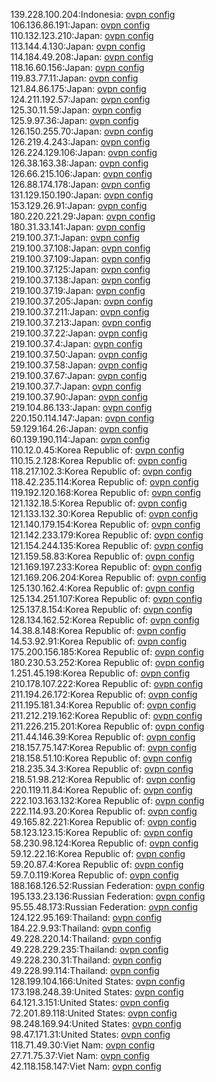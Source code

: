 139.228.100.204:Indonesia: [ovpn config](vpn/139_228_100_204.ovpn)  
106.136.86.191:Japan: [ovpn config](vpn/106_136_86_191.ovpn)  
110.132.123.210:Japan: [ovpn config](vpn/110_132_123_210.ovpn)  
113.144.4.130:Japan: [ovpn config](vpn/113_144_4_130.ovpn)  
114.184.49.208:Japan: [ovpn config](vpn/114_184_49_208.ovpn)  
118.16.60.156:Japan: [ovpn config](vpn/118_16_60_156.ovpn)  
119.83.77.11:Japan: [ovpn config](vpn/119_83_77_11.ovpn)  
121.84.86.175:Japan: [ovpn config](vpn/121_84_86_175.ovpn)  
124.211.192.57:Japan: [ovpn config](vpn/124_211_192_57.ovpn)  
125.30.11.59:Japan: [ovpn config](vpn/125_30_11_59.ovpn)  
125.9.97.36:Japan: [ovpn config](vpn/125_9_97_36.ovpn)  
126.150.255.70:Japan: [ovpn config](vpn/126_150_255_70.ovpn)  
126.219.4.243:Japan: [ovpn config](vpn/126_219_4_243.ovpn)  
126.224.129.106:Japan: [ovpn config](vpn/126_224_129_106.ovpn)  
126.38.163.38:Japan: [ovpn config](vpn/126_38_163_38.ovpn)  
126.66.215.106:Japan: [ovpn config](vpn/126_66_215_106.ovpn)  
126.88.174.178:Japan: [ovpn config](vpn/126_88_174_178.ovpn)  
131.129.150.190:Japan: [ovpn config](vpn/131_129_150_190.ovpn)  
153.129.26.91:Japan: [ovpn config](vpn/153_129_26_91.ovpn)  
180.220.221.29:Japan: [ovpn config](vpn/180_220_221_29.ovpn)  
180.31.33.141:Japan: [ovpn config](vpn/180_31_33_141.ovpn)  
219.100.37.1:Japan: [ovpn config](vpn/219_100_37_1.ovpn)  
219.100.37.108:Japan: [ovpn config](vpn/219_100_37_108.ovpn)  
219.100.37.109:Japan: [ovpn config](vpn/219_100_37_109.ovpn)  
219.100.37.125:Japan: [ovpn config](vpn/219_100_37_125.ovpn)  
219.100.37.138:Japan: [ovpn config](vpn/219_100_37_138.ovpn)  
219.100.37.19:Japan: [ovpn config](vpn/219_100_37_19.ovpn)  
219.100.37.205:Japan: [ovpn config](vpn/219_100_37_205.ovpn)  
219.100.37.211:Japan: [ovpn config](vpn/219_100_37_211.ovpn)  
219.100.37.213:Japan: [ovpn config](vpn/219_100_37_213.ovpn)  
219.100.37.22:Japan: [ovpn config](vpn/219_100_37_22.ovpn)  
219.100.37.4:Japan: [ovpn config](vpn/219_100_37_4.ovpn)  
219.100.37.50:Japan: [ovpn config](vpn/219_100_37_50.ovpn)  
219.100.37.58:Japan: [ovpn config](vpn/219_100_37_58.ovpn)  
219.100.37.67:Japan: [ovpn config](vpn/219_100_37_67.ovpn)  
219.100.37.7:Japan: [ovpn config](vpn/219_100_37_7.ovpn)  
219.100.37.90:Japan: [ovpn config](vpn/219_100_37_90.ovpn)  
219.104.86.133:Japan: [ovpn config](vpn/219_104_86_133.ovpn)  
220.150.114.147:Japan: [ovpn config](vpn/220_150_114_147.ovpn)  
59.129.164.26:Japan: [ovpn config](vpn/59_129_164_26.ovpn)  
60.139.190.114:Japan: [ovpn config](vpn/60_139_190_114.ovpn)  
110.12.0.45:Korea Republic of: [ovpn config](vpn/110_12_0_45.ovpn)  
110.15.2.128:Korea Republic of: [ovpn config](vpn/110_15_2_128.ovpn)  
118.217.102.3:Korea Republic of: [ovpn config](vpn/118_217_102_3.ovpn)  
118.42.235.114:Korea Republic of: [ovpn config](vpn/118_42_235_114.ovpn)  
119.192.120.168:Korea Republic of: [ovpn config](vpn/119_192_120_168.ovpn)  
121.132.18.5:Korea Republic of: [ovpn config](vpn/121_132_18_5.ovpn)  
121.133.132.30:Korea Republic of: [ovpn config](vpn/121_133_132_30.ovpn)  
121.140.179.154:Korea Republic of: [ovpn config](vpn/121_140_179_154.ovpn)  
121.142.233.179:Korea Republic of: [ovpn config](vpn/121_142_233_179.ovpn)  
121.154.244.135:Korea Republic of: [ovpn config](vpn/121_154_244_135.ovpn)  
121.159.58.83:Korea Republic of: [ovpn config](vpn/121_159_58_83.ovpn)  
121.169.197.233:Korea Republic of: [ovpn config](vpn/121_169_197_233.ovpn)  
121.169.206.204:Korea Republic of: [ovpn config](vpn/121_169_206_204.ovpn)  
125.130.162.4:Korea Republic of: [ovpn config](vpn/125_130_162_4.ovpn)  
125.134.251.107:Korea Republic of: [ovpn config](vpn/125_134_251_107.ovpn)  
125.137.8.154:Korea Republic of: [ovpn config](vpn/125_137_8_154.ovpn)  
128.134.162.52:Korea Republic of: [ovpn config](vpn/128_134_162_52.ovpn)  
14.38.8.148:Korea Republic of: [ovpn config](vpn/14_38_8_148.ovpn)  
14.53.92.91:Korea Republic of: [ovpn config](vpn/14_53_92_91.ovpn)  
175.200.156.185:Korea Republic of: [ovpn config](vpn/175_200_156_185.ovpn)  
180.230.53.252:Korea Republic of: [ovpn config](vpn/180_230_53_252.ovpn)  
1.251.45.198:Korea Republic of: [ovpn config](vpn/1_251_45_198.ovpn)  
210.178.107.222:Korea Republic of: [ovpn config](vpn/210_178_107_222.ovpn)  
211.194.26.172:Korea Republic of: [ovpn config](vpn/211_194_26_172.ovpn)  
211.195.181.34:Korea Republic of: [ovpn config](vpn/211_195_181_34.ovpn)  
211.212.219.162:Korea Republic of: [ovpn config](vpn/211_212_219_162.ovpn)  
211.226.215.201:Korea Republic of: [ovpn config](vpn/211_226_215_201.ovpn)  
211.44.146.39:Korea Republic of: [ovpn config](vpn/211_44_146_39.ovpn)  
218.157.75.147:Korea Republic of: [ovpn config](vpn/218_157_75_147.ovpn)  
218.158.51.10:Korea Republic of: [ovpn config](vpn/218_158_51_10.ovpn)  
218.235.34.3:Korea Republic of: [ovpn config](vpn/218_235_34_3.ovpn)  
218.51.98.212:Korea Republic of: [ovpn config](vpn/218_51_98_212.ovpn)  
220.119.11.84:Korea Republic of: [ovpn config](vpn/220_119_11_84.ovpn)  
222.103.163.132:Korea Republic of: [ovpn config](vpn/222_103_163_132.ovpn)  
222.114.93.20:Korea Republic of: [ovpn config](vpn/222_114_93_20.ovpn)  
49.165.82.221:Korea Republic of: [ovpn config](vpn/49_165_82_221.ovpn)  
58.123.123.15:Korea Republic of: [ovpn config](vpn/58_123_123_15.ovpn)  
58.230.98.124:Korea Republic of: [ovpn config](vpn/58_230_98_124.ovpn)  
59.12.22.16:Korea Republic of: [ovpn config](vpn/59_12_22_16.ovpn)  
59.20.87.4:Korea Republic of: [ovpn config](vpn/59_20_87_4.ovpn)  
59.7.0.119:Korea Republic of: [ovpn config](vpn/59_7_0_119.ovpn)  
188.168.126.52:Russian Federation: [ovpn config](vpn/188_168_126_52.ovpn)  
195.133.23.136:Russian Federation: [ovpn config](vpn/195_133_23_136.ovpn)  
95.55.48.173:Russian Federation: [ovpn config](vpn/95_55_48_173.ovpn)  
124.122.95.169:Thailand: [ovpn config](vpn/124_122_95_169.ovpn)  
184.22.9.93:Thailand: [ovpn config](vpn/184_22_9_93.ovpn)  
49.228.220.14:Thailand: [ovpn config](vpn/49_228_220_14.ovpn)  
49.228.229.235:Thailand: [ovpn config](vpn/49_228_229_235.ovpn)  
49.228.230.31:Thailand: [ovpn config](vpn/49_228_230_31.ovpn)  
49.228.99.114:Thailand: [ovpn config](vpn/49_228_99_114.ovpn)  
128.199.104.166:United States: [ovpn config](vpn/128_199_104_166.ovpn)  
173.198.248.39:United States: [ovpn config](vpn/173_198_248_39.ovpn)  
64.121.3.151:United States: [ovpn config](vpn/64_121_3_151.ovpn)  
72.201.89.118:United States: [ovpn config](vpn/72_201_89_118.ovpn)  
98.248.169.94:United States: [ovpn config](vpn/98_248_169_94.ovpn)  
98.47.171.31:United States: [ovpn config](vpn/98_47_171_31.ovpn)  
118.71.49.30:Viet Nam: [ovpn config](vpn/118_71_49_30.ovpn)  
27.71.75.37:Viet Nam: [ovpn config](vpn/27_71_75_37.ovpn)  
42.118.158.147:Viet Nam: [ovpn config](vpn/42_118_158_147.ovpn)  
